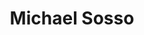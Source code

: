 ---
title: Michael Sosso
position: Owner / CEO
description: Mike is a pretty cool dude
featured_image: /v1530419489/insurancesmart/49545_kill_la_kill.jpg
---
